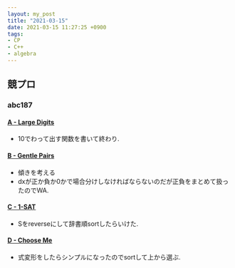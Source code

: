 ```yaml
---
layout: my_post
title: "2021-03-15"
date: 2021-03-15 11:27:25 +0900
tags:
- CP
- C++ 
- algebra
---
```

## 競プロ

### abc187

#### [A - Large Digits](https://atcoder.jp/contests/abc187/tasks/abc187_a)
- 10でわって出す関数を書いて終わり.

#### [B - Gentle Pairs](https://atcoder.jp/contests/abc187/tasks/abc187_b)
- 傾きを考える
- dxが正か負か0かで場合分けしなければならないのだが正負をまとめて扱ったのでWA.

#### [C - 1-SAT](https://atcoder.jp/contests/abc187/tasks/abc187_c)
- Sをreverseにして辞書順sortしたらいけた.

#### [D - Choose Me](https://atcoder.jp/contests/abc187/tasks/abc187_d)
- 式変形をしたらシンプルになったのでsortして上から選ぶ.
